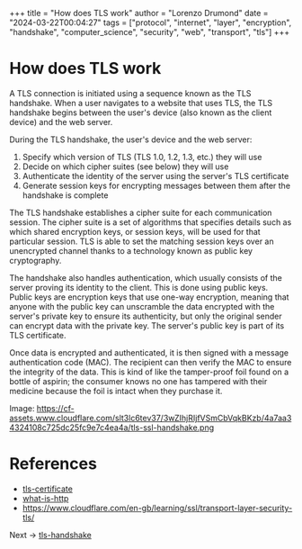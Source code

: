 +++
title = "How does TLS work"
author = "Lorenzo Drumond"
date = "2024-03-22T00:04:27"
tags = ["protocol",  "internet",  "layer",  "encryption",  "handshake",  "computer_science",  "security",  "web",  "transport",  "tls"]
+++


# How does TLS work
A TLS connection is initiated using a sequence known as the TLS handshake. When a user navigates to a website that uses TLS, the TLS handshake begins between the user's device (also known as the client device) and the web server.

During the TLS handshake, the user's device and the web server:

1. Specify which version of TLS (TLS 1.0, 1.2, 1.3, etc.) they will use
2. Decide on which cipher suites (see below) they will use
3. Authenticate the identity of the server using the server's TLS certificate
4. Generate session keys for encrypting messages between them after the handshake is complete

The TLS handshake establishes a cipher suite for each communication session. The cipher suite is a set of algorithms that specifies details such as which shared encryption keys, or session keys, will be used for that particular session. TLS is able to set the matching session keys over an unencrypted channel thanks to a technology known as public key cryptography.

The handshake also handles authentication, which usually consists of the server proving its identity to the client. This is done using public keys. Public keys are encryption keys that use one-way encryption, meaning that anyone with the public key can unscramble the data encrypted with the server's private key to ensure its authenticity, but only the original sender can encrypt data with the private key. The server's public key is part of its TLS certificate.

Once data is encrypted and authenticated, it is then signed with a message authentication code (MAC). The recipient can then verify the MAC to ensure the integrity of the data. This is kind of like the tamper-proof foil found on a bottle of aspirin; the consumer knows no one has tampered with their medicine because the foil is intact when they purchase it.

Image: https://cf-assets.www.cloudflare.com/slt3lc6tev37/3wZIhjRIjfVSmCbVqkBKzb/4a7aa34324108c725dc25fc9e7c4ea4a/tls-ssl-handshake.png

# References
- [tls-certificate](/wiki/tls-certificate/)
- [what-is-http](/wiki/what-is-http/)
- https://www.cloudflare.com/en-gb/learning/ssl/transport-layer-security-tls/

Next -> [tls-handshake](/wiki/tls-handshake/)
